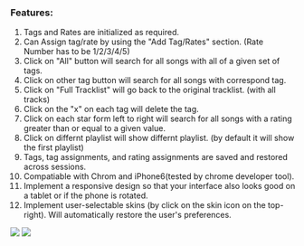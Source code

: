 ### Features:
1. Tags and Rates are initialized as required.
2. Can Assign tag/rate by using the "Add Tag/Rates" section. (Rate Number has to be 1/2/3/4/5)
3. Click on "All" button will search for all songs with all of a given set of tags.
4. Click on other tag button will search for all songs with correspond tag.
5. Click on "Full Tracklist" will go back to the original tracklist. (with all tracks)
6. Click on the "x" on each tag will delete the tag.
7. Click on each star form left to right will search for all songs with a rating greater than or equal to a given value.
8. Click on differnt playlist will show differnt playlist. (by default it will show the first playlist)
9. Tags, tag assignments, and rating assignments are saved and restored across sessions.
10. Compatiable with Chrom and iPhone6(tested by chrome developer tool).
11. Implement a responsive design so that your interface also looks good on a tablet or if the phone is rotated.
12. Implement user-selectable skins (by click on the skin icon on the top-right). Will automatically restore the user's preferences.

<img src="https://cloud.githubusercontent.com/assets/10762987/26536343/fa134608-4403-11e7-8ada-22e825383972.png">
<img src="https://cloud.githubusercontent.com/assets/10762987/26536344/fb98e366-4403-11e7-9108-e4939cb129dd.png">
